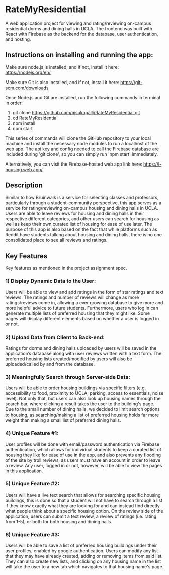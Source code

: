 # RateMyResidential
A web application project for viewing and rating/reviewing on-campus residential dorms and dining halls in UCLA.
The frontend was built with React with Firebase as the backend for the database, user
authentication, and hosting.

## Instructions on installing and running the app:

Make sure node.js is installed, and if not, install it here:
https://nodejs.org/en/

Make sure Git is also installed, and if not, install it here:
https://git-scm.com/downloads

Once Node.js and Git are installed, run the following commands in terminal in order:
1) git clone https://github.com/nisukapalli/RateMyResidential.git
2) cd RateMyResidential
3) npm install
4) npm start

This series of commands will clone the GitHub repository to your local machine
and install the necessary node modules to run a localhost of the web app. 
The api key and config needed to call the Firebase database are included during 
'git clone', so you can simply run 'npm start' immediately.

Alternatively, you can visit the Firebase-hosted web app link here:
https://l-housing.web.app/


## Description

Similar to how Bruinwalk is a service for selecting classes and professors, particularly
through a student-community perspective, this app serves as a service for rating/reviewing on-campus housing and dining halls in UCLA. Users are able to leave reviews for housing and dining halls in their respective different categories, and other users can search for housing as well as keep their own curated list of housing for ease of use later. The purpose of this app is also based on the fact that while platforms such as Reddit have students talking about housing and dining halls, there is no one consolidated place to see all reviews and ratings.


## Key Features

Key features as mentioned in the project assignment spec.

### 1) Display Dynamic Data to the User:

Users will be able to view and add ratings in the form of star ratings and text reviews. The ratings and number of reviews will change as more ratings/reviews come in, allowing a ever growing database to give more and more helpful advice to future students. Furthermore, users who log in can generate multiple lists of preferred housing that they might like. Some pages will display different elements based on whether a user is logged in or not.
    
### 2) Upload Data from Client to Back-end:

Ratings for dorms and dining halls uploaded by users will be saved in the application’s database along with user reviews written with a text form. The preferred housing lists created/modified by users will also be uploaded/called by and from the database.
    
### 3) Meaningfully Search through Server-side Data: 

Users will be able to order housing buildings via specific filters (e.g. accessibility to food, proximity to UCLA, parking, access to essentials, noise level). Not only that, but users can also look up housing names through the search bar, where clicking a result takes the user to the building's page. Due to the small number of dining halls, we decided to limit search options to housing, as searching/making a list of preferred housing holds far more weight than making a small list of preferred dining halls.
    
### 4) Unique Feature #1:

User profiles will be done with email/password authentication via Firebase authentication, which allows for individual students to keep a curated list of housing they like for ease of use in the app, and also prevents any flooding of the site by troll reviews, as users must have an account in order to leave a review. Any user, logged in or not, however, will be able to view the pages in this application.
    
### 5) Unique Feature #2:

Users will have a live text search that allows for searching specific housing buildings, this is done so that a student will not have to search through a list if they know exactly what they are looking for and can instead find directly what people think about a specific housing option. On the review side of the application, users can submit a text review, a review of ratings (i.e. rating from 1-5), or both for both housing and dining halls.
    
### 6) Unique Feature #3:  

Users will be able to save a list of preferred housing buildings under their user profiles, enabled by google authentication. Users can modify any list that they may have already created, adding or removing items from said list. They can also create new lists, and clicking on any housing name in the list will take the user to a new tab which navigates to that housing name's page.
